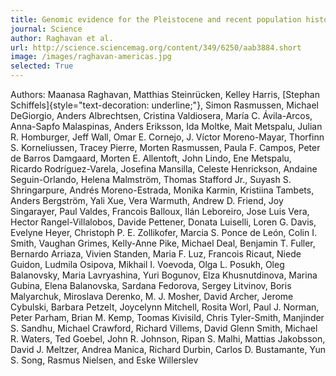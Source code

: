 ```yaml
---
title: Genomic evidence for the Pleistocene and recent population history of Native Americans
journal: Science
author: Raghavan et al.
url: http://science.sciencemag.org/content/349/6250/aab3884.short
image: /images/raghavan-americas.jpg
selected: True
---
```


Authors: Maanasa Raghavan, Matthias Steinrücken, Kelley Harris, [Stephan Schiffels]{style="text-decoration: underline;"}, Simon Rasmussen, Michael DeGiorgio, Anders Albrechtsen, Cristina Valdiosera, María C. Ávila-Arcos, Anna-Sapfo Malaspinas, Anders Eriksson, Ida Moltke, Mait Metspalu, Julian R. Homburger, Jeff Wall, Omar E. Cornejo, J. Víctor Moreno-Mayar, Thorfinn S. Korneliussen, Tracey Pierre, Morten Rasmussen, Paula F. Campos, Peter de Barros Damgaard, Morten E. Allentoft, John Lindo, Ene Metspalu, Ricardo Rodríguez-Varela, Josefina Mansilla, Celeste Henrickson, Andaine Seguin-Orlando, Helena Malmström, Thomas Stafford Jr., Suyash S. Shringarpure, Andrés Moreno-Estrada, Monika Karmin, Kristiina Tambets, Anders Bergström, Yali Xue, Vera Warmuth, Andrew D. Friend, Joy Singarayer, Paul Valdes, Francois Balloux, Ilán Leboreiro, Jose Luis Vera, Hector Rangel-Villalobos, Davide Pettener, Donata Luiselli, Loren G. Davis, Evelyne Heyer, Christoph P. E. Zollikofer, Marcia S. Ponce de León, Colin I. Smith, Vaughan Grimes, Kelly-Anne Pike, Michael Deal, Benjamin T. Fuller, Bernardo Arriaza, Vivien Standen, Maria F. Luz, Francois Ricaut, Niede Guidon, Ludmila Osipova, Mikhail I. Voevoda, Olga L. Posukh, Oleg Balanovsky, Maria Lavryashina, Yuri Bogunov, Elza Khusnutdinova, Marina Gubina, Elena Balanovska, Sardana Fedorova, Sergey Litvinov, Boris Malyarchuk, Miroslava Derenko, M. J. Mosher, David Archer, Jerome Cybulski, Barbara Petzelt, Joycelynn Mitchell, Rosita Worl, Paul J. Norman, Peter Parham, Brian M. Kemp, Toomas Kivisild, Chris Tyler-Smith, Manjinder S. Sandhu, Michael Crawford, Richard Villems, David Glenn Smith, Michael R. Waters, Ted Goebel, John R. Johnson, Ripan S. Malhi, Mattias Jakobsson, David J. Meltzer, Andrea Manica, Richard Durbin, Carlos D. Bustamante, Yun S. Song, Rasmus Nielsen, and Eske Willerslev
